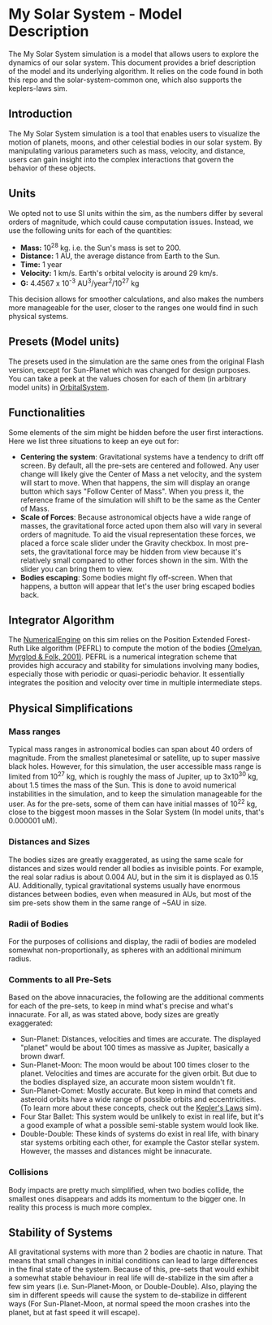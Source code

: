 # My Solar System - Model Description

The My Solar System simulation is a model that allows users to explore the dynamics of our solar system. This document
provides a brief description of the model and its underlying algorithm. It relies on the code found in both this repo
and the solar-system-common one, which also supports the keplers-laws sim.

## Introduction

The My Solar System simulation is a tool that enables users to visualize the motion of planets, moons, and other
celestial bodies in our solar system. By manipulating various parameters such as mass, velocity, and distance, users can
gain insight into the complex interactions that govern the behavior of these objects.

## Units
We opted not to use SI units within the sim, as the numbers differ by several orders of magnitude, which could cause computation issues. Instead, we use the following units for each of the quantities:
- **Mass:** 10<sup>28</sup> kg. i.e. the Sun's mass is set to 200.
- **Distance:** 1 AU, the average distance from Earth to the Sun.
- **Time:** 1 year
- **Velocity:** 1 km/s. Earth's orbital velocity is around 29 km/s.
- **G:** 4.4567 x 10<sup>-3</sup> AU<sup>3</sup>/year<sup>2</sup>/10<sup>27</sup> kg

This decision allows for smoother calculations, and also makes the numbers more manageable for the user, closer to the ranges one would find in such physical systems.

## Presets (Model units)

The presets used in the simulation are the same ones from the original Flash version, except for Sun-Planet which was
changed for design purposes. You can take a peek at the values chosen for each of them (in arbitrary model units) in [OrbitalSystem](https://github.com/phetsims/my-solar-system/blob/2b0034a9f61f21ad866d43fa3ae1bb7be043d399/js/lab/model/OrbitalSystem.ts).

## Functionalities

Some elements of the sim might be hidden before the user first interactions. Here we list three situations to keep an
eye out for:

- **Centering the system**: Gravitational systems have a tendency to drift off screen. By default, all the pre-sets are
  centered and followed. Any user change will likely give the Center of Mass a net velocity, and the system will start to move.
  When that happens, the sim will display an orange button which says "Follow Center of Mass". When you press it, the
  reference frame of the simulation will shift to be the same as the Center of Mass.
- **Scale of Forces**: Because astronomical objects have a wide range of masses, the gravitational force acted upon them
  also will vary in several orders of magnitude. To aid the visual representation these forces, we placed a force scale
  slider under the Gravity checkbox. In most pre-sets, the gravitational force may be hidden from view because it's
  relatively small compared to other forces shown in the sim. With the slider you can bring them to view.
- **Bodies escaping**: Some bodies might fly off-screen. When that happens, a button will appear that let's the user
  bring escaped bodies back.

## Integrator Algorithm

The [NumericalEngine](https://github.com/phetsims/my-solar-system/blob/d55f4e68c494be3d6f31d64e7085e5ad2ca9c6f6/js/common/model/NumericalEngine.ts)
on this sim relies on the Position Extended Forest-Ruth Like algorithm (PEFRL) to compute the motion of the
bodies [(Omelyan, Myrglod & Folk, 2001)](https://arxiv.org/abs/cond-mat/0110585). PEFRL is a numerical integration
scheme that provides high accuracy and stability for simulations involving many bodies, especially those with periodic
or quasi-periodic behavior. It essentially integrates the position and velocity over time in multiple intermediate
steps.

## Physical Simplifications

### Mass ranges

Typical mass ranges in astronomical bodies can span about 40 orders of magnitude. From the smallest planetesimal or
satellite, up to super massive black holes. However, for this simulation, the user accessible mass range is limited from
10<sup>27</sup> kg, which is roughly the mass of Jupiter, up to 3x10<sup>30</sup> kg, about 1.5 times the mass of the
Sun. This is done to avoid numerical instabilities in the simulation, and to keep the simulation manageable for the
user. As for the pre-sets, some of them can have initial masses of 10<sup>22</sup> kg, close to the biggest moon masses
in the Solar System (In model units, that's 0.000001 uM).

### Distances and Sizes

The bodies sizes are greatly exaggerated, as using the same scale for distances and sizes would render all bodies as
invisible points. For example, the real solar radius is about 0.004 AU, but in the sim it is displayed as 0.15 AU.
Additionally, typical gravitational systems usually have enormous distances between bodies, even when measured in AUs,
but most of the sim pre-sets show them in the same range of ~5AU in size.

### Radii of Bodies

For the purposes of collisions and display, the radii of bodies are modeled somewhat non-proportionally, as spheres with
an additional minimum radius.

### Comments to all Pre-Sets

Based on the above innacuracies, the following are the additional comments for each of the pre-sets, to keep in mind
what's precise and what's innacurate. For all, as was stated above, body sizes are greatly exaggerated:

- Sun-Planet: Distances, velocities and times are accurate. The displayed "planet" would be about 100 times as massive as Jupiter,
  basically a brown dwarf.
- Sun-Planet-Moon: The moon would be about 100 times closer to the planet. Velocities and times are accurate for the
  given orbit. But due to the bodies displayed size, an accurate moon sistem wouldn't fit.
- Sun-Planet-Comet: Mostly accurate. But keep in mind that comets and asteroid orbits have a wide range of possible orbits and eccentricities. (To learn more about these concepts, check out the [Kepler's Laws](https://phet.colorado.edu/en/simulation/keplers-laws) sim).
- Four Star Ballet: This system would be unlikely to exist in real life, but it's a good example of what a possible
  semi-stable system would look like.
- Double-Double: These kinds of systems do exist in real life, with binary star systems orbiting each other, for example
  the Castor stellar system. However, the masses and distances might be innacurate.

### Collisions

Body impacts are pretty much simplified, when two bodies collide, the smallest ones disappears and adds its momentum to
the bigger one. In reality this process is much more complex.

## Stability of Systems

All gravitational systems with more than 2 bodies are chaotic in nature. That means that small changes in initial
conditions can lead to large differences in the final state of the system. Because of this, pre-sets that would exhibit
a somewhat stable behaviour in real life will de-stabilize in the sim after a few sim years (i.e. Sun-Planet-Moon, or
Double-Double). Also, playing the sim in different speeds will cause the system to de-stabilize in different ways (For
Sun-Planet-Moon, at normal speed the moon crashes into the planet, but at fast speed it will escape).
